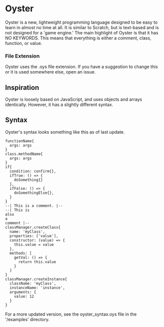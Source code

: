 # Oyster
Oyster is a new, lightweight programming language designed to be easy to learn in almost no time at all. It is similar to Scratch, but is text-based and is not designed for a 'game engine.'
The main highlight of Oyster is that it has NO KEYWORDS. This means that everything is either a comment, class, function, or value.
### File Extension
Oyster uses the .oys file extension. If you have a suggestion to change this or it is used somewhere else, open an issue.
## Inspiration
Oyster is loosely based on JavaScript, and uses objects and arrays identically. However, it has a slightly different syntax.
## Syntax
Oyster's syntax looks something like this as of last update.
```oyster
functionName{
  args: args
}
class.methodName{
  args: args
}
if{
  condition: confirm{},
  ifTrue: () => {
    doSomething{}
  },
  ifFalse: () => {
    doSomethingElse{},
  }
}
--| This is a comment. |--
--| This is
also
a
comment |--
classManager.createClass{
  name: 'myClass',
  properties: ['value'],
  constructor: (value) => {
    this.value = value
  },
  methods: [
    getVal: () => {
      return this.value
    }
  ]
}
classManager.createInstance{
  className: 'myClass',
  instanceName: 'instance',
  arguments: {
    value: 12
  }
}
```
For a more updated version, see the oyster_syntax.oys file in the '/examples' directory.
